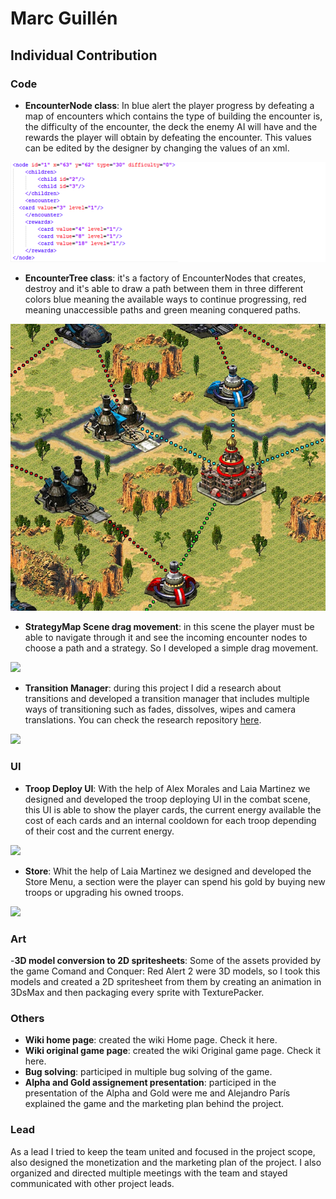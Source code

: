# Marc Guillén
## Individual Contribution

### Code

 - **EncounterNode class**: In blue alert the player progress by defeating a map of encounters which contains the type of building the encounter is, the difficulty of the encounter, the deck the enemy AI will have and the rewards the player will obtain by defeating the encounter.  This values can be edited by the designer by changing the values of an xml.

<img src="Readme_Files/nodes.png">

- **EncounterTree class**: it's a factory of EncounterNodes that creates, destroy and it's able to draw a path between them in three different colors blue meaning the available ways to continue progressing, red meaning unaccessible paths and green meaning conquered paths.

<img src="Readme_Files/strategymap.jpg">

- **StrategyMap Scene drag movement**: in this scene the player must be able to navigate through it and see the incoming encounter nodes to choose a path and a strategy. So I developed a simple drag movement.

<img src="Readme_Files/drag.gif">

- **Transition Manager**: during this project I did a research about transitions and developed a transition manager that includes multiple ways of transitioning such as fades, dissolves, wipes and camera translations. You can check the research repository [here](https://marcgs96.github.io/Camera-Transitions-Research/). 

<img src="Readme_Files/transitionmanager.gif">


### UI

- **Troop Deploy UI**: With the help of Alex Morales and Laia Martinez we designed and developed the troop deploying UI in the combat scene, this UI is able to show the player cards, the current energy available the cost of each cards and an internal cooldown for each troop depending of their cost and the current energy.

<img src="Readme_Files/combat_bar.gif">

- **Store**: Whit the help of Laia Martinez we designed and developed the Store Menu, a section were the player can spend his gold by buying new troops or upgrading his owned troops.

<img src="Readme_Files/store.gif">

### Art

-**3D model conversion to 2D spritesheets**: Some of the assets provided by the game Comand and Conquer: Red Alert 2 were 3D models, so I took this models and created a 2D spritesheet from them by creating an animation in 3DsMax and then packaging every sprite with TexturePacker.

### Others

- **Wiki home page**: created the wiki Home page. Check it here.
- **Wiki original game page**: created the wiki Original game page. Check it here.
- **Bug solving**: participed in multiple bug solving of the game.
- **Alpha and Gold assignement presentation**: participed in the presentation of the Alpha and Gold were me and Alejandro París explained the game and the marketing plan behind the project.

### Lead

As a lead I tried to keep the team united and focused in the project scope, also designed the monetization and the marketing plan of the project. I also organized and directed multiple meetings with the team and stayed communicated with other project leads.
